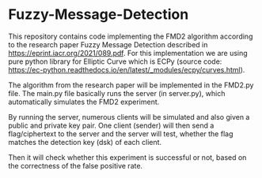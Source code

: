 # Fuzzy-Message-Detection

This repository contains code implementing the FMD2 algorithm according to the research paper Fuzzy Message Detection described in https://eprint.iacr.org/2021/089.pdf. For this implementation we are using pure python library for Elliptic Curve which is ECPy (source code: https://ec-python.readthedocs.io/en/latest/_modules/ecpy/curves.html). 

The algorithm from the research paper will be implemented in the FMD2.py file. The main.py file basically runs the server (in server.py), which automatically simulates the FMD2 experiment. 

By running the server, numerous clients will be simulated and also given a public and private key pair. One client (sender) will then send a flag/ciphertext to the server and the server will test, whether the flag matches the detection key (dsk) of each client.

Then it will check whether this experiment is successful or not, based on the correctness of the false positive rate. 